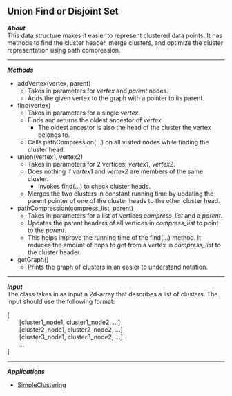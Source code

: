 ## Union Find or Disjoint Set  
_**About**_  
This data structure makes it easier to represent clustered data points. It has methods to find the cluster header, merge clusters, and optimize the cluster representation using path compression.  

---

_**Methods**_  
- addVertex(vertex, parent)  
	- Takes in parameters for _vertex_ and _parent_ nodes.  
	- Adds the given vertex to the graph with a pointer to its parent.  
- find(vertex)  
	- Takes in parameters for a single _vertex_.  
	- Finds and returns the oldest ancestor of _vertex_.  
		- The oldest ancestor is also the head of the cluster the vertex belongs to.  
	- Calls pathCompression(...) on all visited nodes while finding the cluster head.  
- union(vertex1, vertex2)  
	- Takes in parameters for 2 vertices: _vertex1_, _vertex2_.  
	- Does nothing if _vertex1_ and _vertex2_ are members of the same cluster.  
		- Invokes find(...) to check cluster heads.  
	- Merges the two clusters in constant running time by updating the parent pointer of one of the cluster heads to the other cluster head.  
- pathCompression(compress_list, parent)  
	- Takes in parameters for a list of vertices _compress\_list_ and a _parent_.  
	- Updates the parent headers of all vertices in _compress\_list_ to point to the _parent_.  
	- This helps improve the running time of the find(...) method. It reduces the amount of hops to get from a vertex in _compress\_list_ to the cluster header.  
- getGraph()  
    - Prints the graph of clusters in an easier to understand notation.  
    
---  

_**Input**_  
The class takes in as input a 2d-array that describes a list of clusters. The input should use the following format:  

\[  
&emsp;&emsp;\[cluster1_node1, cluster1_node2, ...\]  
&emsp;&emsp;\[cluster2_node1, cluster2_node2, ...\]      
&emsp;&emsp;\[cluster3_node1, cluster3_node2, ...\]  
&emsp;&emsp;...  
\]    

---  

_**Applications**_  
- [SimpleClustering]( https://github.com/keshprad/Algorithms/tree/master/SimpleClustering )  
